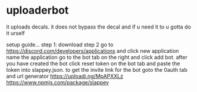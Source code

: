 # uploaderbot
it uploads decals.
it does not bypass the decal and if u need it to u gotta do it urself

setup guide...
step 1: download
step 2 go to https://discord.com/developers/applications and click new application
name the application 
go to the bot tab on the right and click add bot. after you have created the bot click reset token on the bot tab and paste the token into slappey.json.
to get the invite link for the bot goto the 0auth tab and url generator https://uploadi.ng/MpAPXXLz
https://www.npmjs.com/package/slappey
